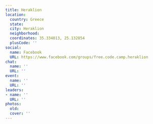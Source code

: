 ```yaml
---
title: Heraklion
location:
  country: Greece
  state: 
  city: Heraklion
  neighborhood: 
  coordinates: 35.334013, 25.132854
  plusCode: ''
social:
  name: Facebook
  URL: https://www.facebook.com/groups/free.code.camp.heraklion
chat:
  name: ''
  URL: ''
event:
  name: ''
  URL: ''
leaders:
- name: ''
  URL: ''
photos:
  old: 
  cover: ''
---
```

